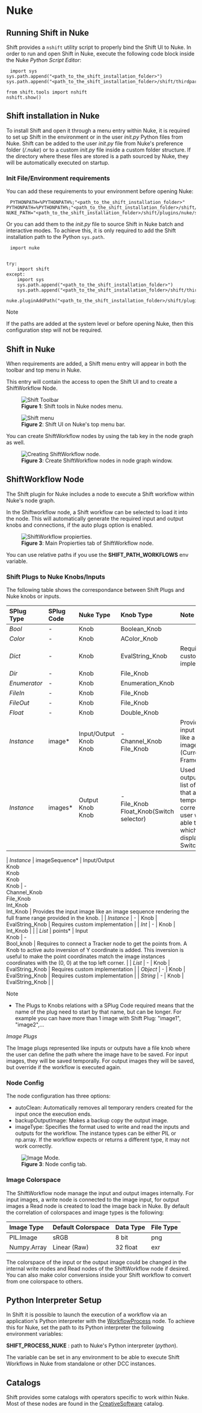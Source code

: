 # Nuke

## Running Shift in Nuke

Shift provides a `nshift` utility script to properly bind the Shift UI to Nuke. In order to run and open Shift in Nuke, execute the following code block inside the Nuke *Python Script Editor*:

<pre><code style="white-space: pre; margin: 20px 0; padding: 10px; box-sizing: border-box;">import sys
sys.path.append("&ltpath_to_the_shift_installation_folder&gt")
sys.path.append("&ltpath_to_the_shift_installation_folder&gt/shift/thirdparty/python/Lib/site-packages")

from shift.tools import nshift
nshift.show()
</code></pre>

## Shift installation in Nuke

To install Shift and open it through a menu entry within Nuke, it is required to set up Shift in the environment or in the user *init.py* Python files from Nuke. Shift can be added to the user *init.py* file from Nuke's preference folder (*<home directory>/.nuke*) or to a custom *init.py* file inside a custom folder structure. If the directory where these files are stored is a path sourced by Nuke, they will be automatically executed on startup.

### Init File/Environment requirements

You can add these requirements to your environment before opening Nuke:

<pre><code style="white-space: pre; margin: 20px 0; padding: 10px; box-sizing: border-box;">PYTHONPATH=&#37;PYTHONPATH&#37;&semi;"&ltpath_to_the_shift_installation_folder&gt"
PYTHONPATH=&#37;PYTHONPATH&#37;&semi;"&ltpath_to_the_shift_installation_folder&gt/shift/thirdparty/python/Lib/site-packages"
NUKE_PATH="&ltpath_to_the_shift_installation_folder&gt/shift/plugins/nuke/startup"&semi;&#37;NUKE_PATH&#37;
</code></pre>

Or you can add them to the *init.py* file to source Shift in Nuke batch and interactive modes. To achieve this, it is only required to add the Shift installation path to the Python `sys.path`.


<pre><code style="white-space: pre; margin: 20px 0; padding: 10px; box-sizing: border-box;">import nuke


try:
    import shift
except:
    import sys
    sys.path.append("&ltpath_to_the_shift_installation_folder&gt")
    sys.path.append("&ltpath_to_the_shift_installation_folder&gt/shift/thirdparty/python/Lib/site-packages")

nuke.pluginAddPath("&ltpath_to_the_shift_installation_folder&gt/shift/plugins/nuke/startup")
</code></pre>

>[!NOTE]
> If the paths are added at the system level or before opening Nuke, then this configuration step will not be required.

## Shift in Nuke

When requirements are added, a Shift menu entry will appear in both the toolbar and top menu in Nuke.


This entry will contain the access to open the Shift UI and to create a ShiftWorkflow Node.

<figure>
      <img src="images/nuke_shift_toolbar.png" alt="Shift Toolbar">
      <figcaption><b>Figure 1</b>: Shift tools in Nuke nodes menu.</figcaption>
</figure>

<figure>
      <img src="images/nuke_shift_menu.png" alt="Shift menu">
      <figcaption><b>Figure 2</b>: Shift UI on Nuke's top menu bar.</figcaption>
</figure>

You can create ShiftWorkflow nodes by using the tab key in the node graph as well.


<figure>
      <img src="images/nuke_shift_search_node.png" alt="Creating ShiftWorkflow node.">
      <figcaption><b>Figure 3</b>: Create ShiftWorkflow nodes in node graph window.</figcaption>
</figure>

## ShiftWorkflow Node

The Shift plugin for Nuke includes a node to execute a Shift workflow within Nuke's node graph.

In the Shiftworkflow node, a Shift workflow can be selected to load it into the node. This will automatically generate the required input and output knobs and connections, if the auto plugs option is enabled.


<figure>
      <img src="images/nuke_shift_node_propierties.png" alt="ShiftWorkflow propierties.">
      <figcaption><b>Figure 3</b>: Main Propierties tab of ShiftWorkflow node.</figcaption>
</figure>

You can use relative paths if you use the **SHIFT_PATH_WORKFLOWS** env variable.

### Shift Plugs to Nuke Knobs/Inputs

The following table shows the correspondance between Shift Plugs and Nuke knobs or inputs.


| SPlug Type   | SPlug Code     | Nuke Type                                        | Knob Type                                                    | Note                                                                                                                                                                                                                                                      |
|:-------------|:---------------|:-------------------------------------------------|:-------------------------------------------------------------|:----------------------------------------------------------------------------------------------------------------------------------------------------------------------------------------------------------------------------------------------------------|
| *Bool*       | -              | Knob                                             | Boolean_Knob                                                 |                                                                                                                                                                                                                                                           |
| *Color*      | -              | Knob                                             | AColor_Knob                                                  |                                                                                                                                                                                                                                                           |
| *Dict*       | -              | Knob                                             | EvalString_Knob                                              | Requires custom implementation                                                                                                                                                                                                                            |
| *Dir*        | -              | Knob                                             | File_Knob                                                    |                                                                                                                                                                                                                                                           |
| *Enumerator* | -              | Knob                                             | Enumeration_Knob                                             |                                                                                                                                                                                                                                                           |
| *FileIn*     | -              | Knob                                             | File_Knob                                                    |                                                                                                                                                                                                                                                           |
| *FileOut*    | -              | Knob                                             | File_Knob                                                    |                                                                                                                                                                                                                                                           |
| *Float*      | -              | Knob                                             | Double_Knob                                                  |                                                                                                                                                                                                                                                           |
| *Instance*   | image*         | Input/Output<br/>Knob<br/>Knob                   | - <br/>Channel_Knob <br/>File_Knob                           | Provides the input image like a single image. (Current Frame)                                                                                                                                                                                             |
| *Instance*   | images*        | Output<br/>Knob<br/>Knob                         | - <br/>File_Knob<br/>Float_Knob(Switch selector)             | Used for outputting a list of images that are not temporally correlated. The user will be able to select which one to display with a Switch.                                                                                              |

| *Instance*   | imageSequence* | Input/Output<br/>Knob<br/>Knob<br/>Knob<br/>Knob | - <br/>Channel_Knob <br/>File_Knob<br/>Int_Knob<br/>Int_Knob | Provides the input image like an image sequence rendering the full frame range provided in the knob.                                                                                                                                                      |
| *Instance*   | -              | Knob                                             | EvalString_Knob                                              | Requires custom implementation                                                                                                                                                                                                                            |
| *Int*        | -              | Knob                                             | Int_Knob                                                     |                                                                                                                                                                                                                                                           |
| *List*       | points*        | Input<br/>Knob                                   | - <br/>Bool_knob                                             | Requires to connect a Tracker node to get the points from. A Knob to active auto inversion of Y coordinate is added. This inversion is useful to make the point coordinates match the image instances coordinates with the (0, 0) at the top left corner. |
| *List*       | -              | Knob                                             | EvalString_Knob                                              | Requires custom implementation                                                                                                                                                                                                                            |
| *Object*     | -              | Knob                                             | EvalString_Knob                                              | Requires custom implementation                                                                                                                                                                                                                            |
| *String*     | -              | Knob                                             | EvalString_Knob                                              |                                                                                                                                                                                                                                                           |

>[!NOTE]
> * The Plugs to Knobs relations with a SPlug Code required means that the name of the plug need to start by that name, but can be longer. For example you can have more than 1 image with Shift Plug: "image1", "image2",...


*Image Plugs*

The Image plugs represented like inputs or outputs have a file knob where the user can define the path where the image have to be saved.
For input images, they will be saved temporally. For output images they will be saved, but override if the workflow is executed again.

### Node Config

The node configuration has three options:
- autoClean: Automatically removes all temporary renders created for the input once the execution ends.
- backupOutputImage: Makes a backup copy the output image.
- imageType: Specifies the format used to write and read the inputs and outputs for the workflow.  The instance types can be either PIL or np.array.  If the workflow expects or returns a different type, it may not work correctly.

<figure>
      <img src="images/nuke_shift_node_propierties_mode.png" alt="Image Mode.">
      <figcaption><b>Figure 3</b>: Node config tab.</figcaption>
</figure>

### Image Colorspace

The ShiftWorkflow node manage the input and output images internally. For input images, a write node is connected to the image input, for output images a Read node is created to load the image back in Nuke.
By default the correlation of colorspaces and image types is the following:

| Image Type    | Default Colorspace | Data Type | File Type |
|:--------------|:-------------------|:----------|:----------|
| PIL.Image     | sRGB               | 8 bit     | png       |
| Numpy.Array   | Linear (Raw)       | 32 float  | exr       |

The colorspace of the input or the output image could be changed in the internal write nodes and Read nodes of the ShiftWorkflow node if desired.
You can also make color conversions inside your Shift workflow to convert from one colorspace to others.

## Python Interpreter Setup
In Shift it is possible to launch the execution of a workflow via an application's Python interpreter with the [WorkflowProcess](../../reference/nodes/workflow#workflowProcess-node) node. To achieve this for Nuke, set the path to its Python interpreter the following environment variables:

**SHIFT_PROCESS_NUKE** : path to Nuke's Python interpreter (*python*).

The variable can be set in any environment to be able to execute Shift Workflows in Nuke from standalone or other DCC instances.


## Catalogs

Shift provides some catalogs with operators specific to work within Nuke. Most of these nodes are found in the [CreativeSoftware](../../reference/catalogs/shift_catalogs/creativesoftware) catalog. 


<!-- ### Examples
This section is reserved to an example video of how to use Shift in Nuke.
 -->

